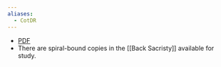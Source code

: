 ```yaml
---
aliases:
  - CotDR
---
```

- [PDF](https://media.musicasacra.com/dominican/ceremonial-1877.pdf)
- There are spiral-bound copies in the [[Back Sacristy]] available for study.